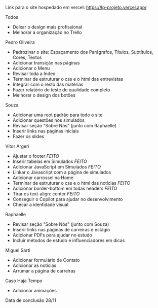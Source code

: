 Link para o site hospedado em vercel:
https://lp-projeto.vercel.app/

Todos
- Deixar o design mais profissional
- Melhorar a organização no Trello 

Pedro Oliveira
- Padrozinar o site:
    Espaçamento dos Parágrafos,
    Títulos,
    Subtítulos,
    Cores,
    Textos
- Adicionar transição nas páginas
- Adicionar o Menu
- Revisar toda a Index
- Terminar de estruturar o css e o html das entrevistas
- Integrar com o resto das matérias
- Fazer relatório de teste de qualidade completo
- Melhorar o design dos botões

Souza
- Adicionar uma root padrão para todo o site 
- Adicionar questões nos simulados 
- Revisar seção "Sobre Nós" (junto com Raphaelle) 
- Inserir links nas páginas iniciais 
- Fazer os slides 

Vitor Argeri
- Ajustar o footer *FEITO*
- Inserir tabelas em Simulados *FEITO*
- Adicionar JavaScript em Simulados *FEITO*
- Linkar o Javascript com a página de simulados
- Adicionar carrossel na Home
- Terminar de estruturar o css e o html das notícias *FEITO*
- Adicionar border-bottom em todas headers *FEITO*
- Tirar os text-align: center *FEITO*
- Conseguir o Copilot para ajudar no desenvolvimento
- Checar a identidade visual

Raphaelle
- Revisar seção "Sobre Nós" (junto com Souza)
- Inserir links nas páginas de carreiras e estágio
- Adicionar PDFs para ajudar no estudo
- Incluir métodos de estudo e influenciadores em dicas

Miguel Sarti
- Adicionar formulário de Contato
- Adicionar as notícias 
- Arrumar a página de carreiras

Caso Haja Tempo 

- Adicionar animações

Data de conclusão
28/11  
